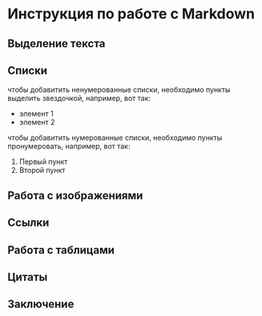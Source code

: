 # Инструкция по работе с Markdown

##  Выделение текста

## Списки

чтобы добавитить ненумерованные списки, необходимо пункты выделить звездочкой, например, вот так:
- элемент 1 
- элемент 2 

чтобы добавитить нумерованные списки, необходимо пункты пронумеровать, например, вот так:

1. Первый пункт
2. Второй пункт

## Работа с изображениями

## Ссылки

## Работа с таблицами

## Цитаты

## Заключение